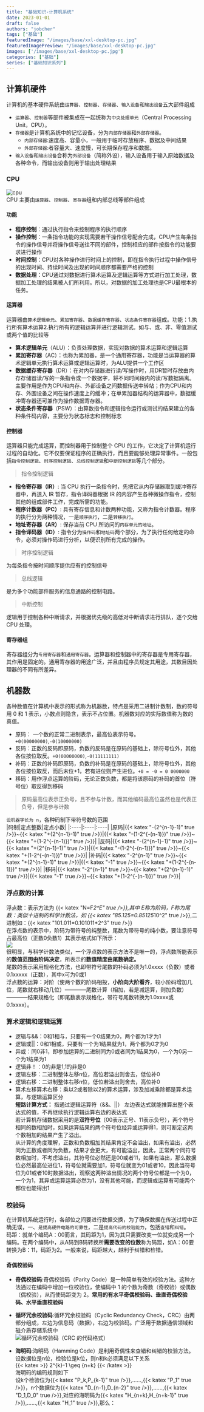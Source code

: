 ```yaml
---
title: "基础知识-计算机系统"
date: 2023-01-01
draft: false
authors: "jobcher"
tags: ["基础"]
featuredImage: "/images/base/xxl-desktop-pc.jpg"
featuredImagePreview: "/images/base/xxl-desktop-pc.jpg"
images: ['/images/base/xxl-desktop-pc.jpg']
categories: ["基础"]
series: ["基础知识系列"]
---
```

## 计算机硬件
计算机的基本硬件系统由`运算器`、`控制器`、`存储器`、`输入设备`和`输出设备`五大部件组成
- `运算器`、`控制器`等部件被集成在一起统称为`中央处理单元`（Central Processing Unit，CPU）。
- `存储器`是计算机系统中的记忆设备，分为`内部存储器`和`外部存储器`。
    - `内部存储器`:速度高、容量小，一般用于临时存放程序、数据及中间结果
    - `外部存储器`:者容量大、速度慢，可长期保存程序和数据。
- `输入设备`和`输出设备`合称为`外部设备`（简称外设），输入设备用于输入原始数据及各种命令，而输出设备则用于输出处理结果

### CPU
![cpu](/images/base/base-1-1.png)  
CPU 主要由`运算器`、`控制器`、`寄存器`组和内部总线等部件组成  
#### 功能
- **程序控制**：通过执行指令来控制程序的执行顺序
- **操作控制**：一条指令功能的实现需要若干操作信号配合完成，CPU产生每条指令的操作信号并将操作信号送往不同的部件，控制相应的部件按指令的功能要求进行操作
- **时间控制**：CPU对各种操作进行时间上的控制，即在指令执行过程中操作信号的出现时间、持续时间及出现的时间顺序都需要严格的控制
- **数据处理**：CPU通过对数据进行算术运算及逻辑运算等方式进行加工处理，数据加工处理的结果被人们所利用。所以，对数据的加工处理也是CPU最根本的任务。
#### 运算器
运算器由`算术逻辑单元`、`累加寄存器`、`数据缓存寄存器`、`状态条件寄存器`组成。功能：1.执行所有算术运算2.执行所有的逻辑运算并进行逻辑测试。如与、或、非、零值测试或两个值的比较等  
- **算术逻辑单元**（ALU）：负责处理数据，实现对数据的算术运算和逻辑运算
- **累加寄存器**（AC）：也称为累加器，是一个通用寄存器，功能是当运算器的算术逻辑单元执行算术运算或逻辑运算时，为ALU提供一个工作区
- **数据缓存寄存器**（DR）：在对内存储器进行读/写操作时，用DR暂时存放由内存存储器读/写的一条指令或一个数据字，将不同时间段内的读/写数据隔离。主要作用是作为CPU和内存、外部设备之间数据传送中转站；作为CPU和内存、外围设备之间在操作速度上的缓冲；在单累加器结构的运算器中，数据缓冲寄存器还可兼作为操作数据寄存器。
- **状态条件寄存器**（PSW）：由算数指令和逻辑指令运行或测试的结果建立的各种条件码内容，主要分为状态标志和控制标志
#### 控制器
运算器只能完成运算，而控制器用于控制整个 CPU 的工作，它决定了计算机运行过程的自动化。它不仅要保证程序的正确执行，而且要能够处理异常事件。一般包括`指令控制逻辑`、`时序控制逻辑`、`总线控制逻辑`和`中断控制逻辑`等几个部分。  

>指令控制逻辑  
  
- **指令寄存器（IR）**: 当 CPU 执行一条指令时，先把它从内存储器取到缓冲寄存器中，再送入 IR 暂存，指令译码器根据 IR 的内容产生各种微操作指令，控制其他的组成部件工作，完成所需的功能。
- **程序计数器（PC）**: 具有寄存信息和计数两种功能，又称为指令计数器。程序的执行分为两种情况，一是`顺序执行`，二是`转移执行`。
- **地址寄存器（AR）**: 保存当前 CPU 所访问的`内存单元的地址`。
- **指令译码器（ID）**: 指令分为`操作码`和`地址码`两个部分，为了执行任何给定的命令，必须对操作码进行分析，以便识别所有完成的操作。

>时序控制逻辑  

为每条指令按时间顺序提供应有的控制信号  

>总线逻辑  
  
是为多个功能部件服务的信息通路的控制电路。  

>中断控制  
  
逻辑用于控制各种中断请求，并根据优先级的高低对中断请求进行排队，逐个交给 CPU 处理。  

#### 寄存器组
寄存器组分为`专用寄存器`和`通用寄存器`。运算器和控制器中的寄存器是专用寄存器，其作用是固定的。通用寄存器的用途广泛，并且由程序员规定其用途，其数目因处理器的不同有所差异。
## 机器数
各种数值在计算机中表示的形式称为机器数，特点是采用二进制计数制，数的符号用 0 和 1 表示，小数点则隐含，表示不占位置。机器数对应的实际数值称为数的真值。  
- 原码： 一个数的正常二进制表示，最高位表示符号。`+0(00000000)`,`-0(10000000)`
- 反码：正数的反码即原码，负数的反码是在原码的基础上，除符号位外，其他各位按位取反。`+0(00000000)`,`-0(11111111)`
- 补码：正数的补码即原码，负数的补码是在原码的基础上，除符号位外，其他各位按位取反，而后末位+1，若有进位则产生进位。`+0 = -0 = 0 0000000`
- 移码：用作浮点运算的阶码，无论正数负数，都是将该原码的补码的首位（符号位）取反得到移码
>原码最高位表示正负号，且不参与计数，而其他编码最高位虽然也是代表正负号，但是参与计数  
  
`设机器字长为 n`，各种码制下带符号数的范围  
|码制|定点整数|定点小数|
|:----|:----|:----|
|原码|{{< katex "-(2^{n-1}-1)" true />}}~{{< katex "+(2^{n-1}-1)" true />}}|{{< katex "-(1-2^{-(n-1)})" true />}}~{{< katex "+(1-2^{-(n-1)})" true />}}|
|反码|{{< katex "-(2^{n-1}-1)" true />}}~{{< katex "+(2^{n-1}-1)" true />}}|{{< katex "-(1-2^{-(n-1)})" true />}}~{{< katex "+(1-2^{-(n-1)})" true />}}|
|补码|{{< katex "-2^{n-1}" true />}}~{{< katex "+(2^{n-1}-1)" true />}}|{{< katex "-1" true />}}~{{< katex "+(1-2^{-(n-1)})" true />}}|
|移码|{{< katex "-2^{n-1}" true />}}~{{< katex "+(2^{n-1}-1)" true />}}|{{< katex "-1" true />}}~{{< katex "+(1-2^{-(n-1)})" true />}}|
### 浮点数的计算
浮点数：表示方法为 {{< katex "N=F*2^E" true />}},其中 E称为阶码，F称为尾数：类似十进制的科学计数法，如 {{< katex "85.125=0.85125*10^2" true />}},二进制如：{{< katex "101.011=0.101011*2^3" true />}}  
在浮点数的表示中，阶码为带符号的纯整数，尾数为带符号的纯小数，要注意符号占最高位（正数0负数1）其表示格式如下所示：  
![](/images/base/base-1-3.png)  
很明显，与科学计数法类似，一个浮点数的表示方法不是唯一的，浮点数所能表示的**数值范围由阶码决定**，所表示的**数值精度由尾数确定。**  
尾数的表示采用规格化方法，也即带符号尾数的补码必须为1.0xxxx（负数）或者0.1xxxxx（正数），其中x可为0或1  
浮点数的运算：对阶（使两个数的阶码相投，**小阶向大阶看齐**，较小阶码增加几位，尾数就右移动几位）————尾数计算（相加，若是减运算，则加负数）————结果规格化（即尾数表示规格化，带符号尾数转换为1.0xxxx或0.1xxxx）。
### 算术逻辑和逻辑运算
- 逻辑与&&：0和1相与，只要有一个0结果为0，两个都为1才为1
- 逻辑或||：0和1相或，只要有一个为1结果就为1，两个都为0才为0
- 异或：同0非1，即参加运算的二进制同为0或者同为1结果为0，一个为0另一个为1结果为1
- 逻辑非！：0的非是1,1的非是0
- 逻辑左移：二进制整体左移n位，高位若溢出则舍去，低位补0
- 逻辑右移：二进制整体右移n位，低位若溢出则舍去，高位补0
- 算术左移算术右移：乘以2或者除以2的算术运算，涉及加减乘除都是算术运算，与逻辑运算区分  
**短路计算方式：** 指通过逻辑运算符（&&、||） 左边表达式就能推算出整个表达式的值，不再继续执行逻辑运算右边的表达式  
若计算机存储数据采用的是**双符号位**（00表示正号、11表示负号），两个符号相同的数相加时，如果运算结果的两个符号位经异或运算得1，则可断定这两个数相加的结果产生了溢出。  
从计算的角度理解，正数和负数相加其结果肯定不会溢出，如果有溢出，必然同为正数或者同为负数，结果才会更大，有可能溢出，因此，正常两个同符号数相加时，不考虑溢出，其符号位必然还是00或者11，如果有溢出，那么数据位必然最高位进位1，符号位就需要加1，符号位就变为01或者10，因此当符号位为01或者10时数据溢出，观察这两种溢出情况的两个符号位都是一个为0，一个为1，其异或运算运算必然为1，没有其他可能，而逻辑或运算有可能两个都位也能得出1  
  
### 校验码
在计算机系统运行时，各部位之间要进行数据交换，为了确保数据在传送过程中正确无误，一、`是提高硬件电路的可靠性`，二是`提高代码的校验能力`，包括`查错`和`纠错`。  
码距：就单个编码A：00而言，其码距为1，因为其只需要改变一位就变成另一个编码。在两个编码中，从A码到B码转换所**需要改变的位数**称为码距，如A：00要转换为B：11，码距为2。一般来说，码距越大，越利于纠错和检错。
#### 奇偶校验码
- **奇偶校验码**:奇偶校验码（Parity Code）是一种简单有效的校验方法。这种方法通过在编码中增加一位校验位，使编码中 1 的个数为奇数（奇校验）或偶数（偶校验），从而使码距变为 2。**常用的有水平奇偶校验码、垂直奇偶校验码、水平垂直校验码**  

- **循环冗余校验码**:循环冗余校验码（Cyclic Redundancy Check，CRC）由两部分组成，左边为信息码（数据），右边为校验码。广泛用于数据通信领域和磁介质存储系统中  
![循环冗余校验码（CRC 的代码格式）](/images/base/base-1-2.png)  

- **海明码**:海明码（Hamming Code）是利用奇偶性来查错和纠错的校验方法。  
设数据位是n位，检验位是k位，则n和k必须满足以下关系  
{{< katex >}}
2^{k}-1 \geq {n+k}
{{< /katex >}}  
海明码的编码规则如下  
设k个检验位为{{< katex "P_k,P_{k-1}" true />}},……,{{< katex "P_1" true />}}，n个数据位为{{< katex "D_{n-1},D_{n-2}" true />}},……,{{< katex "D_1,D_0" true />}},对应的海明码为{{< katex "H_{n+k},H_{n+k-1}" true />}},……,{{< katex "H_1" true />}},那么：  

